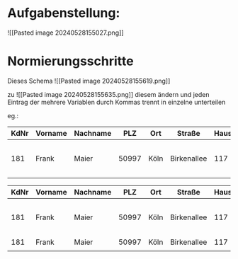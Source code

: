 # Aufgabenstellung:
![[Pasted image 20240528155027.png]]

# Normierungsschritte

Dieses Schema
![[Pasted image 20240528155619.png]]

zu 
![[Pasted image 20240528155635.png]]
diesem ändern und jeden Eintrag der mehrere Variablen durch Kommas trennt in einzelne unterteilen

eg.:

| KdNr | Vorname | Nachname | PLZ   | Ort  | Straße      | HausNr | Datum      | ArtNr    | ArtBez                      | Menge | Rubrik | Rabatt | RubrikName                                        |
| ---- | ------- | -------- | ----- | ---- | ----------- | ------ | ---------- | -------- | --------------------------- | ----- | ------ | ------ | ------------------------------------------------- |
| 181  | Frank   | Maier    | 50997 | Köln | Birkenallee | 117    | 15.03.2012 | 25,26,35 | Papier A4, Patrone, Strifte | 2,1,3 | 3,5,2  | 0      | Bedrukbares, Verbrauchermaterialen, Schreibgeräte |

| KdNr | Vorname | Nachname | PLZ   | Ort  | Straße      | HausNr | Datum      | ArtNr    | ArtBez                      | Menge | Rubrik | Rabatt | RubrikName                                        |
| ---- | ------- | -------- | ----- | ---- | ----------- | ------ | ---------- | -------- | --------------------------- | ----- | ------ | ------ | ------------------------------------------------- |
| 181  | Frank   | Maier    | 50997 | Köln | Birkenallee | 117    | 15.03.2012 | 25,26,35 | Papier A4, Patrone, Strifte | 2,1,3 | 3,5,2  | 0      | Bedrukbares, Verbrauchermaterialen, Schreibgeräte |
| 181  | Frank   | Maier    | 50997 | Köln | Birkenallee | 117    | 15.03.2012 |          |                             |       |        |        |                                                   |
|      |         |          |       |      |             |        |            |          |                             |       |        |        |                                                   |
